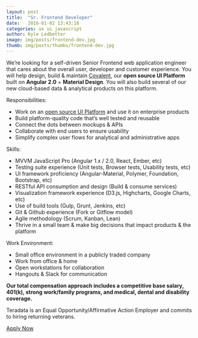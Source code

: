 ```yaml
---
layout: post
title:  "Sr. Frontend Developer"
date:   2016-01-02 13:43:18
categories: ux ui javascript
author: Kyle Ledbetter
image: img/posts/frontend-dev.jpg
thumb: img/posts/thumbs/frontend-dev.jpg
---
```

We’re looking for a self-driven Senior Frontend web application engineer that cares about the overall user, developer and customer experience. You will help design, build & maintain [Covalent]({{site.baseurl}}/covalent), our **open source UI Platform** built on **Angular 2.0** + **Material Design**. You will also build several of our new cloud-based data & analytical products on this platform.

Responsibilities:

- Work on an [open source UI Platform]({{site.baseurl}}/covalent) and use it on enterprise products
- Build platform-quality code that’s well tested and reusable
- Connect the dots between mockups & APIs
- Collaborate with end users to ensure usability
- Simplify complex user flows for analytical and administrative apps

Skills:

- MVVM JavaScript Pro (Angular 1.x / 2.0, React, Ember, etc)
- Testing suite experience (Unit tests, Browser tests, Usability tests, etc)
- UI framework proficiency (Angular-Material, Polymer, Foundation, Bootstrap, etc)
- RESTful API consumption and design (Build & consume services)
- Visualization framework experience (D3.js, Highcharts, Google Charts, etc)
- Use of build tools (Gulp, Grunt, Jenkins, etc)
- Git & Github experience (Fork or Gitflow model)
- Agile methodology (Scrum, Kanban, Lean)
- Thrive in a small team & make big decisions that impact products & the platform

Work Environment:

- Small office environment in a publicly traded company
- Work from office & home
- Open workstations for collaboration
- Hangouts &amp; Slack for communication

**Our total compensation approach includes a competitive base salary, 401(k), strong work/family programs, and medical, dental and disability coverage.**

Teradata is an Equal Opportunity/Affirmative Action Employer and commits to hiring returning veterans.


<a href="https://teradata.taleo.net/careersection/prof/jobdetail.ftl?job=167645" class="mdl-button mdl-js-button mdl-button--raised mdl-js-ripple-effect mdl-button--accent" target="_blank">
  Apply Now
</a>
